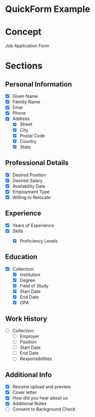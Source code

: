 # QuickForm Example

# Concept

Job Application Form

# Sections

## Personal Information

- [x] Given Name
- [x] Familiy Name
- [x] Emai
- [x] Phone
- [x] Address
  - [x] Street
  - [x] City
  - [x] Postal Code
  - [x] Country
  - [x] State

## Professional Details

- [x] Desired Position
- [x] Desired Salary
- [x] Availability Date
- [x] Employment Type
- [x] Willing to Relocate

## Experience

- [x] Years of Experience
- [x] Skills
  - [x] Proficiency Levels


## Education

- [x] Collection:
  - [x] Institution
  - [x] Degree
  - [x] Field of Study
  - [x] Start Date
  - [x] End Date
  - [x] GPA

## Work History

- [ ] Collection:
  - [ ] Employer
  - [ ] Position
  - [ ] Start Date
  - [ ] End Date
  - [ ] Responsibilities

## Additional Info

- [x] Resume upload and preview
- [x] Cover letter
- [x] How did you hear about us
- [x] Additional Notes
- [ ] Consent to Background Check